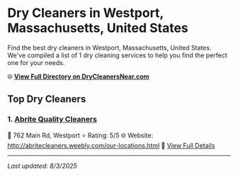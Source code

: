 # Dry Cleaners in Westport, Massachusetts, United States

Find the best dry cleaners in Westport, Massachusetts, United States. We've compiled a list of 1 dry cleaning services to help you find the perfect one for your needs.

🌐 **[View Full Directory on DryCleanersNear.com](https://drycleanersnear.com/city/US/Massachusetts/Westport)**

## Top Dry Cleaners

### 1. [Abrite Quality Cleaners](https://drycleanersnear.com/dryCleaner/6881943ea2f5b6ba0749a491/abrite-quality-cleaners)
📍 762 Main Rd, Westport
⭐ Rating: 5/5
🌐 Website: http://abritecleaners.weebly.com/our-locations.html
🔗 [View Full Details](https://drycleanersnear.com/dryCleaner/6881943ea2f5b6ba0749a491/abrite-quality-cleaners)


---

*Last updated: 8/3/2025*

